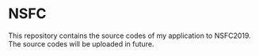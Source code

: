 # NSFC
This repository contains the source codes of my application to NSFC2019. The source codes will be uploaded in future. 
